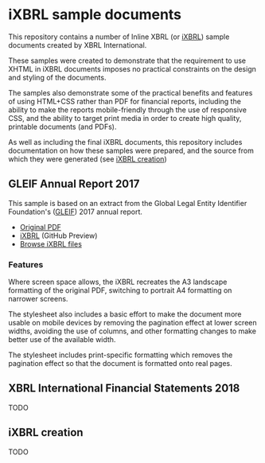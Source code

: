 # iXBRL sample documents

This repository contains a number of Inline XBRL (or
[iXBRL](https://www.xbrl.org/ixbrl)) sample documents created by XBRL
International.

These samples were created to demonstrate that the requirement to use XHTML in
iXBRL documents imposes no practical constraints on the design and styling of
the documents.

The samples also demonstrate some of the practical benefits and features of
using HTML+CSS rather than PDF for financial reports, including the ability to
make the reports mobile-friendly through the use of responsive CSS, and the
ability to target print media in order to create high quality, printable
documents (and PDFs).

As well as including the final iXBRL documents, this repository includes
documentation on how these samples were prepared, and the source from which
they were generated (see [iXBRL creation](#ixbrl-creation))

## GLEIF Annual Report 2017

This sample is based on an extract from the Global Legal Entity Identifier
Foundation's ([GLEIF](https://www.gleif.org)) 2017 annual report.  

* [Original PDF][1]
* [iXBRL][2] (GitHub Preview)
* [Browse iXBRL files](https://github.com/XBRLInternational/ixbrl-samples/tree/master/ixbrl/gleif-annual-report-2017)


[1]: https://www.gleif.org/content/1-about/9-governance/11-annual-report/2018-04-19_gleif_annual-report_2017-final.pdf
[2]: https://htmlpreview.github.io/?https://github.com/XBRLInternational/ixbrl-samples/blob/master/ixbrl/gleif-annual-report-2017/gleif-annual-report-2017.html

### Features

Where screen space allows, the iXBRL recreates the A3 landscape formatting of
the original PDF, switching to portrait A4 formatting on narrower screens.

The stylesheet also includes a basic effort to make the document more usable on
mobile devices by removing the pagination effect at lower screen widths,
avoiding the use of columns, and other formatting changes to make better use of
the available width.

The stylesheet includes print-specific formatting which removes the pagination
effect so that the document is formatted onto real pages.  

## XBRL International Financial Statements 2018

TODO

## iXBRL creation

TODO





